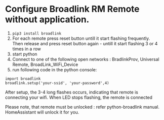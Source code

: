 # Configure Broadlink RM Remote without application.

1. ```pip3 install broadlink ```
1. For each remote press reset button untill it start flashing frequently. Then release and press reset button again - untill it start flashing 3 or 4 times in a row
1. start python
1. Connect to one of the following open networks : BradlinkProv, Universal Remote, BroadLink_WiFi_Device
1. run following code in the python console: 
```
import broadlink
broadlink.setup('your-ssid', 'your-password',4)
```

After setup, the 3-4 long flashes occurs, indicating that remote is connecting your wifi. When LED stops flashing, the remote is connected

Please note, that remote must be unlocked : refer python-broadlink manual. HomeAssistant will unlock it for you.
